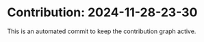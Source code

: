 # Contribution: 2024-11-28-23-30
This is an automated commit to keep the contribution graph active.
